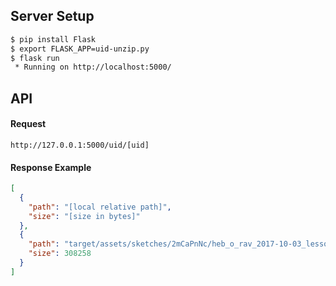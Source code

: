 ## Server Setup
```bash
$ pip install Flask
$ export FLASK_APP=uid-unzip.py
$ flask run
 * Running on http://localhost:5000/
```

## API
#### Request
`http://127.0.0.1:5000/uid/[uid]`
#### Response Example
```json
[
  {
    "path": "[local relative path]",
    "size": "[size in bytes]"
  },
  {
    "path": "target/assets/sketches/2mCaPnNc/heb_o_rav_2017-10-03_lesson_bs-pticha_n1_p2_pic01.jpg",
    "size": 308258
  }
]
``` 